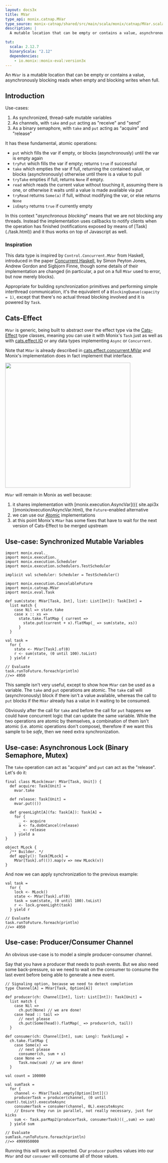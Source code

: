 ```yaml
---
layout: docs3x
title: MVar
type_api: monix.catnap.MVar
type_source: monix-catnap/shared/src/main/scala/monix/catnap/MVar.scala
description: |
  A mutable location that can be empty or contains a value, asynchronously blocking reads when empty and blocking writes when full.

tut:
  scala: 2.12.7
  binaryScala: "2.12"
  dependencies:
    - io.monix::monix-eval:version3x
---
```


An `MVar` is a mutable location that can be empty or contains a value,
asynchronously blocking reads when empty and blocking writes when full.

## Introduction

Use-cases:

1. As synchronized, thread-safe mutable variables
2. As channels, with `take` and `put` acting as "receive" and "send"
3. As a binary semaphore, with `take` and `put` acting as "acquire" and "release"

It has these fundamental, atomic operations:

- `put` which fills the var if empty, or blocks (asynchronously) until the var is empty again
- `tryPut` which fills the var if empty; returns `true` if successful
- `take` which empties the var if full, returning the contained value, or blocks (asynchronously) otherwise until there is a value to pull
- `tryTake` empties if full, returns `None` if empty.
- `read` which reads the current value without touching it, assuming there is one, or otherwise it waits until a value is made available via put
- `tryRead` returns `Some(a)` if full, without modifying the var, or else returns `None`
- `isEmpty` returns `true` if currently empty
    
<p class="extra" markdown='1'>
In this context "<i>asynchronous blocking</i>" means that we are not blocking
any threads. Instead the implementation uses callbacks to notify clients
when the operation has finished (notifications exposed by means of [Task](./task.html))
and it thus works on top of Javascript as well.
</p>

### Inspiration

This data type is inspired by `Control.Concurrent.MVar` from Haskell, introduced in the paper
[Concurrent Haskell](http://research.microsoft.com/~simonpj/papers/concurrent-haskell.ps.gz),
by Simon Peyton Jones, Andrew Gordon and Sigbjorn Finne, though some details of
their implementation are changed (in particular, a put on a full `MVar` used
to error, but now merely blocks).

Appropriate for building synchronization primitives and  performing simple
interthread communication, it's the equivalent of a `BlockingQueue(capacity = 1)`,
except that there's no actual thread blocking involved and it is powered by `Task`.

## Cats-Effect

`MVar` is generic, being built to abstract over the effect type via the
[Cats-Effect](https://typelevel.org/cats-effect/) type classes, meaning
you can use it with Monix's `Task` just as well as with 
[cats.effect.IO](https://typelevel.org/cats-effect/datatypes/io.html)
or any data types implementing `Async` or `Concurrent`.

Note that `MVar` is already described in
[cats.effect.concurrent.MVar](https://typelevel.org/cats-effect/concurrency/mvar.html)
and Monix's implementation does in fact implement that interface.

<a href="https://typelevel.org/cats-effect/concurrency/mvar.html" target="_blank" 
  title="cats.effect.concurrent.MVar" alt="cats.effect.concurrent.MVar">
  <img src="{{ site.url }}/public/images/concurrency-mvar.png" width="400" />
</a>

`MVar` will remain in Monix as well because:

1. it shares implementation with
   [monix.execution.AsyncVar]({{ site.api3x }}monix/execution/AsyncVar.html),
   the `Future`-enabled alternative
2. we can use our [Atomic](../execution/atomic.html) implementations
3. at this point Monix's `MVar` has some fixes that have to wait for
   the next version of Cats-Effect to be merged upstream

## Use-case: Synchronized Mutable Variables

```tut:invisible
import monix.eval._
import monix.execution._
import monix.execution.Scheduler
import monix.execution.schedulers.TestScheduler

implicit val scheduler: Scheduler = TestScheduler()
```

```tut:silent
import monix.execution.CancelableFuture
import monix.catnap.MVar
import monix.eval.Task

def sum(state: MVar[Task, Int], list: List[Int]): Task[Int] =
  list match {
    case Nil => state.take
    case x :: xs =>
      state.take.flatMap { current =>
        state.put(current + x).flatMap(_ => sum(state, xs))
      }
  }

val task = 
  for {
    state <- MVar[Task].of(0)
    r <- sum(state, (0 until 100).toList)
  } yield r

// Evaluate
task.runToFuture.foreach(println)
//=> 4950
```

This sample isn't very useful, except to show how `MVar` can be used
as a variable. The `take` and `put` operations are atomic.
The `take` call will (asynchronously) block if there isn't a value
available, whereas the call to `put` blocks if the `MVar` already
has a value in it waiting to be consumed.

Obviously after the call for `take` and before the call for `put` happens
we could have concurrent logic that can update the same variable.
While the two operations are atomic by themselves, a combination of them
isn't atomic (i.e. atomic operations don't compose), therefore if we want
this sample to be *safe*, then we need extra synchronization.

## Use-case: Asynchronous Lock (Binary Semaphore, Mutex)

The `take` operation can act as "acquire" and `put` can act as the "release".
Let's do it:

```tut:silent
final class MLock(mvar: MVar[Task, Unit]) {
  def acquire: Task[Unit] =
    mvar.take

  def release: Task[Unit] =
    mvar.put(())

  def greenLight[A](fa: Task[A]): Task[A] =
    for {
      _ <- acquire
      a <- fa.doOnCancel(release)
      _ <- release
    } yield a
}

object MLock {
  /** Builder. */
  def apply(): Task[MLock] =
    MVar[Task].of(()).map(v => new MLock(v))
}
```

And now we can apply synchronization to the previous example:

```tut:silent
val task = 
  for {
    lock <- MLock()
    state <- MVar[Task].of(0)
    task = sum(state, (0 until 100).toList)
    r <- lock.greenLight(task)
  } yield r

// Evaluate
task.runToFuture.foreach(println)
//=> 4950
```

## Use-case: Producer/Consumer Channel

An obvious use-case is to model a simple producer-consumer channel.

Say that you have a producer that needs to push events.
But we also need some back-pressure, so we need to wait on the
consumer to consume the last event before being able to generate
a new event.

```tut:silent
// Signaling option, because we need to detect completion
type Channel[A] = MVar[Task, Option[A]]

def producer(ch: Channel[Int], list: List[Int]): Task[Unit] =
  list match {
    case Nil =>
      ch.put(None) // we are done!
    case head :: tail =>
      // next please
      ch.put(Some(head)).flatMap(_ => producer(ch, tail))
  }

def consumer(ch: Channel[Int], sum: Long): Task[Long] =
  ch.take.flatMap {
    case Some(x) =>
      // next please
      consumer(ch, sum + x)
    case None =>
      Task.now(sum) // we are done!
  }

val count = 100000

val sumTask =
  for {
    channel <- MVar[Task].empty[Option[Int]]()
    producerTask = producer(channel, (0 until count).toList).executeAsync
    consumerTask = consumer(channel, 0L).executeAsync
    // Ensure they run in parallel, not really necessary, just for kicks
    sum <- Task.parMap2(producerTask, consumerTask)((_,sum) => sum)
  } yield sum

// Evaluate
sumTask.runToFuture.foreach(println)
//=> 4999950000
```

Running this will work as expected. Our `producer` pushes values
into our `MVar` and our `consumer` will consume all of those values.
